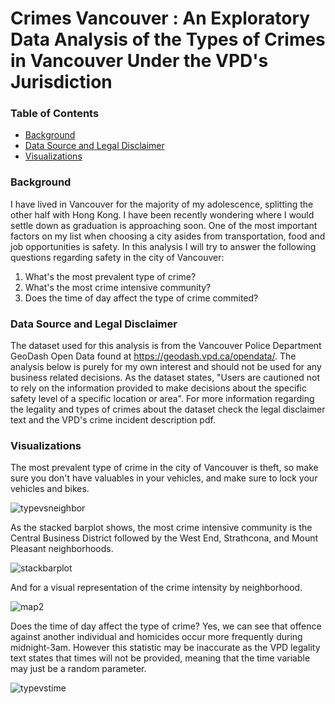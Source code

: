 # Crimes Vancouver : An Exploratory Data Analysis of the Types of Crimes in Vancouver Under the VPD's Jurisdiction


### Table of Contents
   - [Background](#background)
   - [Data Source and Legal Disclaimer](#data-source-and-legal-disclaimer)
   - [Visualizations](#visualizations)


### Background
I have lived in Vancouver for the majority of my adolescence, splitting the other half with Hong Kong. I have been recently wondering where I would settle down as graduation is approaching soon. One of the most important factors on my list when choosing a city asides from transportation, food and job opportunities is safety. In this analysis I will try to answer the following questions regarding safety in the city of Vancouver: 

1. What's the most prevalent type of crime?  
2. What's the most crime intensive community? 
3. Does the time of day affect the type of crime commited?

### Data Source and Legal Disclaimer
The dataset used for this analysis is from the Vancouver Police Department GeoDash Open Data found at 
https://geodash.vpd.ca/opendata/. The analysis below is purely for my own interest and should not be used for any business related decisions. As the dataset states, "Users are cautioned not to rely on the information provided to make decisions about the specific safety level of a specific location or area". For more information regarding the legality and types of crimes about the dataset check the legal disclaimer text and the VPD's crime incident description pdf. 

### Visualizations

The most prevalent type of crime in the city of Vancouver is theft, so make sure you don't have valuables in your vehicles, and make sure to lock your vehicles and bikes.

![typevsneighbor](https://user-images.githubusercontent.com/73871814/149721803-f41afd09-5eae-41b8-8b86-2e1d43cf6b18.PNG)


As the stacked barplot shows, the most crime intensive community is the Central Business District followed by the West End, Strathcona, and Mount Pleasant neighborhoods.

![stackbarplot](https://user-images.githubusercontent.com/73871814/149719063-d2dc5900-0f1a-4465-8350-a6190c8a620c.PNG)


And for a visual representation of the crime intensity by neighborhood.

![map2](https://user-images.githubusercontent.com/73871814/149721985-33a20e7d-dc69-4a54-a7b4-fccb77de8625.PNG)



Does the time of day affect the type of crime? Yes, we can see that offence against another individual and homicides occur more frequently during midnight-3am. However this statistic may be inaccurate as the VPD legality text states that times will not be provided, meaning that the time variable may just be a random parameter.

![typevstime](https://user-images.githubusercontent.com/73871814/149721926-88ce896d-15fb-4946-b679-3a94d6d478a3.PNG)

